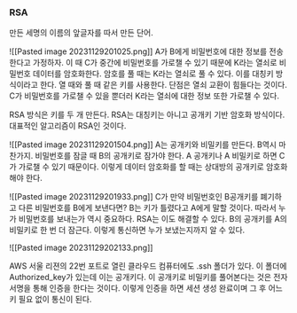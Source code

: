 ### RSA
만든 세명의 이름의 앞글자를 따서 만든 단어.

![[Pasted image 20231129201025.png]]
A가 B에게 비밀번호에 대한 정보를 전송한다고 가정하자.
이 때 C가 중간에 비밀번호를 가로챌 수 있기 때문에 K라는 열쇠로 비밀번호 데이터를 암호화한다. 암호를 풀 때는 K라는 열쇠로 풀 수 있다.
이를 대칭키 방식이라고 한다. 열 때와 풀 때 같은 키를 사용한다.
단점은 열쇠 교환이 힘들다는 것이다. C가 비밀번호를 가로챌 수 있을 뿐더러 K라는 열쇠에 대한 정보 또한 가로챌 수 있다. 

RSA 방식은 키를 두 개 만든다. 
RSA는 대칭키는 아니고 공개키 기반 암호화 방식이다.
대표적인 알고리즘이 RSA인 것이다.

![[Pasted image 20231129201504.png]]
A는 공개키와 비밀키를 만든다. B역시 마찬가지.
비밀번호를 잠글 때 B의 공개키로 잠가야 한다. 
A 공개키나 A 비밀키로 하면 C가 가로챌 수 있기 때문이다.
이렇게 데이터 암호화를 할 때는 상대방의 공개키로 암호화해야 한다.

![[Pasted image 20231129201933.png]]
C가 만약 비밀번호인 B공개키를 폐기하고 다른 비밀번호를 B에게 보낸다면?
B는 키가 틀렸다고 A에게 말할 것이다. 따라서 누가 비밀번호를 보내는가 역시 중요하다.
RSA는 이도 해결할 수 있다. B의 공개키를 A의 비밀키로 한 번 더 잠근다. 
이렇게 통신하면 누가 보냈는지까지 알 수 있다. 

![[Pasted image 20231129202133.png]]

AWS 서울 리젼의 22번 포트로 열린 클라우드 컴퓨터에도 .ssh 폴더가 있다.
이 폴더에 Authorized_key가 있는데 이는 공개키다. 
이 공개키로 비밀키를 풀어본다는 것은 전자서명을 통해 인증을 한다는 것이다.
이렇게 인증을 하면 세션 생성 완료이며 그 후 어느 키 필요 없이 통신이 된다. 